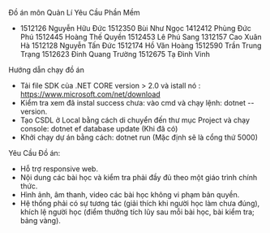 Đồ án môn Quản Lí Yêu Cầu Phần Mềm

+ 1512126	Nguyễn Hữu Đức
1512350	Bùi Như Ngọc
1412412	Phùng Đức Phú
1512445	Hoàng Thế Quyền
1512453	Lê Phú Sang
1312157	Cao Xuân Hà
1512128	Nguyễn Tấn Đức
1512174	Hồ Văn Hoàng
1512590	Trần Trung Trạng
1512623	Đinh Quang Trường
1512675	Tạ Đình Vinh

Hướng dẫn chạy đồ án
+ Tải file SDK của .NET CORE version > 2.0 và istall nó : https://www.microsoft.com/net/download
+ Kiểm tra xem đã instal success chưa: vào cmd và chạy lệnh: dotnet --version.
+ Tạo CSDL ở Local bằng cách di chuyển đến thư mục Project và chạy console: dotnet ef database update (Khi đã có)
+ Khởi chạy dự án bằng cách: dotnet run (Mặc định sẽ là cổng thứ 5000)

Yêu Cầu Đồ án: 
+ Hỗ trợ responsive web.
+ Nội dung các bài học và kiểm tra phải đầy đủ theo một giáo trình chính thức.
+ Hình ảnh, âm thanh, video các bài học không vi phạm bản quyền.
+ Hệ thống phải có sự tương tác (giải thích khi người học làm chưa đúng), khích lệ người học (điểm thưởng tích lũy sau mỗi bài học, bài kiểm tra; bảng vàng).

